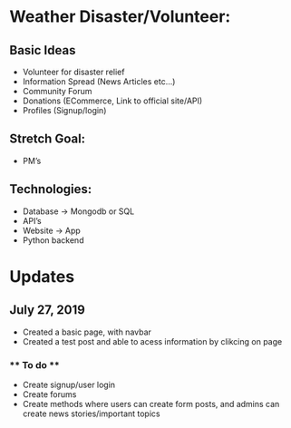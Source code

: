# Weather Disaster/Volunteer:
 ## **Basic Ideas**
  - Volunteer for disaster relief
  - Information Spread (News Articles etc…)
  - Community Forum
  - Donations (ECommerce, Link to official site/API)
  - Profiles (Signup/login)

 ## **Stretch Goal:**
   - PM’s
   
 ## **Technologies:**
  - Database → Mongodb or SQL
  - API’s
  - Website → App
  - Python backend

# Updates
 ## **July 27, 2019**
  - Created a basic page, with navbar
  - Created a test post and able to acess information by clikcing on page
  ### ** To do **
   - Create signup/user login
   - Create forums
   - Create methods where users can create form posts, and admins can create news stories/important topics
